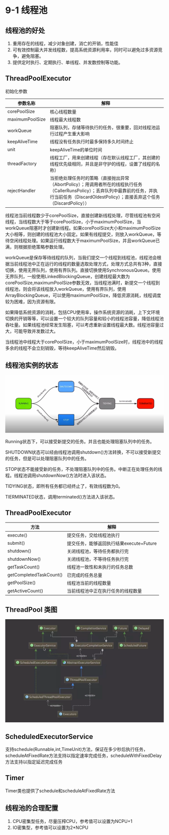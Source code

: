 # 9-1 线程池

## 线程池的好处

1. 重用存在的线程，减少对象创建，消亡的开销，性能佳
2. 可有效控制最大并发线程数，提高系统资源利用率，同时可以避免过多资源竞争，避免阻塞。
3. 提供定时执行、定期执行、单线程、并发数控制等功能。

## ThreadPoolExecutor

初始化参数

参数名称|解释
---|---
corePoolSize|核心线程数量
maximumPoolSize|线程最大线程数
workQueue|阻塞队列，存储等待执行的任务，很重要，回对线程池运行过程产生重大影响
keepAliveTime|线程没有任务执行时最多保持多久时间终止
unit|keepAliveTime的单位时间
threadFactory|线程工厂，用来创建线程（存在默认线程工厂，其创建的线程优先级相同，并且是非守护的线程，设置了线程的名称）
rejectHandler|当拒绝处理任务时的策略（直接抛出异常（AbortPolicy）；用调用者所在的线程执行任务（CallerRunsPolicy）；丢弃队列中最靠前的任务，并执行当前任务（DiscardOldestPolicy）；直接丢弃这个任务（DiscardPolicy））

线程池当前线程数少于corePoolSize，直接创建新线程处理，尽管线程池有空闲线程，当线程数大于等于corePoolSize，小于maximumPoolSize，当workQueue阻塞时才创建新线程。如果corePoolSize大小和maximumPoolSize大小相等，则创建的线程池大小固定。如果有线程提交，则放入workQueue，等待空闲线程处理。如果运行线程数大于maximumPoolSize，并且workQueue已满，则根据拒绝策略参数处理。

workQueue是保存等待线程的队列，当我们提交一个线程到线程池，线程池会根据当前线程池中正在运行的线程的数量选取处理方式，处理方式总共有3种，直接切换，使用无界队列，使用有界队列。直接切换使用SynchronousQueue。使用无界队列，一般使用LinkedBlockingQueue，创建线程最大数为corePoolSize,maximumPoolSize参数无效，当线程池满时，新提交一个线程到线程池，则会将该线程放入workQueue，使用有界队列，使用ArrayBlockingQueue，可以使用maximumPoolSize，降低资源消耗，线程调度较为困难，因为资源有限。

如果降低系统资源的消耗，包括CPU使用率，操作系统资源的消耗，上下文环境切换的开销等等，可以设置一个较大的队列容量和较小的线程池容量，降低线程池吞吐量。如果线程池经常发生阻塞，可以考虑重新设置线程最大数。线程池容量过大，可能导致并发数过大。

当线程池中线程大于corePoolSize，小于maximumPoolSize时，线程池中的线程多余的线程不会立刻销毁，等待keepAliveTime然后销毁。

## 线程池实例的状态

![](images/ThreadPool_state.png)

Running状态下，可以接受新提交的任务。并且也能处理阻塞队列中的任务。

SHUTDOWN状态可以经由线程池调用shutdown()方法转换，不可以接受新提交的任务，但是可以处理阻塞队列中的任务。

STOP状态不能接受新的任务，不处理阻塞队列中的任务。中断正在处理任务的线程。线程池调用shutdownNow()方法时进入该状态。

TIDYING状态，即所有任务都已经终止了，有效线程数为0。

TIERMINATED状态，调用terminated()方法进入该状态。

## ThreadPoolExecutor

方法|解释
---|---
execute()|提交任务，交给线程池执行
submit()|提交任务，能够返回执行结果execute+Future
shutdown()|关闭线程池，等待任务都执行完
shutdownNow()|关闭线程池，不等待任务执行完
getTaskCount()|线程池一致性和未执行的任务总数
getCompletedTaskCount()|已完成的任务总量
getPoolSize()|线程池当前的线程数量
getActiveCount()|当前线程池中正在执行任务的线程数量

## ThreadPool 类图

![](images/Executors_class_diagram.png)

## ScheduledExecutorService

支持schedule(Runnable,int,TimeUnit)方法，保证在多少秒后执行任务，scheduleAtFixedRate方法支持以指定速率完成任务，scheduleWithFixedDelay方法支持以指定延迟完成任务

## Timer

Timer类也提供了schedule和scheduleAtFixedRate方法

## 线程池的合理配置

1. CPU密集型任务，尽量压榨CPU，参考值可以设置为NCPU+1
2. IO密集型，参考值可以设置为2*NCPU